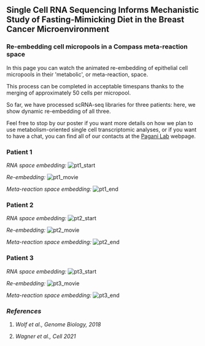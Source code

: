 ## Single Cell RNA Sequencing Informs Mechanistic Study of Fasting-Mimicking Diet in the Breast Cancer Microenvironment

### Re-embedding cell micropools in a Compass meta-reaction space

In this page you can watch the animated re-embedding of epithelial cell micropools in their 'metabolic', or meta-reaction, space. 

This process can be completed in acceptable timespans thanks to the merging of approximately 50 cells per micropool. 

So far, we have processed scRNA-seq libraries for three patients: here, we show dynamic re-embedding of all three. 

Feel free to stop by our poster if you want more details on how we plan to use metabolism-oriented single cell transcriptomic analyses, or if you want to have a chat, you can find all of our contacts at the [Pagani Lab](https://www.ifom.eu/it/ricerca-cancro/ricerca-lab/ricerca-lab-pagani.php) webpage.

### Patient 1
_RNA space embedding:_
![pt1_start](/assets/images/pt1_start.png)

_Re-embedding:_
![pt1_movie](/assets/images/pt1_movie.gif)

_Meta-reaction space embedding:_
![pt1_end](/assets/images/pt1_end.png)

### Patient 2
_RNA space embedding:_
![pt2_start](/assets/images/pt2_start.png)

_Re-embedding:_
![pt2_movie](/assets/images/pt2_movie.gif)

_Meta-reaction space embedding:_
![pt2_end](/assets/images/pt2_end.png)

### Patient 3
_RNA space embedding:_
![pt3_start](/assets/images/pt3_start.png)

_Re-embedding:_
![pt3_movie](/assets/images/pt3_movie.gif)

_Meta-reaction space embedding:_
![pt3_end](/assets/images/pt3_end.png)

### _References_

1. _Wolf et al., Genome Biology, 2018_

2. _Wagner et al., Cell 2021_

